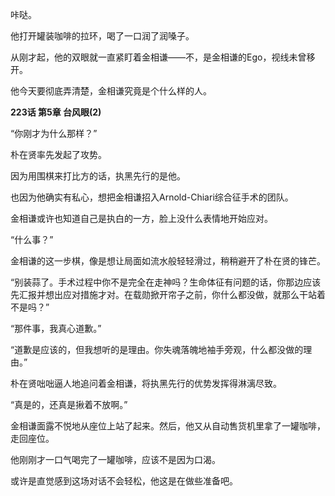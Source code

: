 咔哒。

他打开罐装咖啡的拉环，喝了一口润了润嗓子。

从刚才起，他的双眼就一直紧盯着金相谦——不，是金相谦的Ego，视线未曾移开。

他今天要彻底弄清楚，金相谦究竟是个什么样的人。

**223话 第5章 台风眼(2)**

“你刚才为什么那样？”

朴在贤率先发起了攻势。

因为用围棋来打比方的话，执黑先行的是他。

也因为他确实有私心，想把金相谦招入Arnold-Chiari综合征手术的团队。

金相谦或许也知道自己是执白的一方，脸上没什么表情地开始应对。

“什么事？”

金相谦的这一步棋，像是想让局面如流水般轻轻滑过，稍稍避开了朴在贤的锋芒。

“别装蒜了。手术过程中你不是完全在走神吗？生命体征有问题的话，你那边应该先汇报并想出应对措施才对。在载勋掀开帘子之前，你什么都没做，就那么干站着不是吗？”

“那件事，我真心道歉。”

“道歉是应该的，但我想听的是理由。你失魂落魄地袖手旁观，什么都没做的理由。”

朴在贤咄咄逼人地追问着金相谦，将执黑先行的优势发挥得淋漓尽致。

“真是的，还真是揪着不放啊。”

金相谦面露不悦地从座位上站了起来。然后，他又从自动售货机里拿了一罐咖啡，走回座位。

他刚刚才一口气喝完了一罐咖啡，应该不是因为口渴。

或许是直觉感到这场对话不会轻松，他这是在做些准备吧。